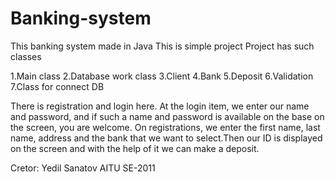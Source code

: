 # Banking-system

This banking system made in Java
This is simple project
Project has such classes

1.Main class
2.Database work class
3.Client 
4.Bank
5.Deposit
6.Validation
7.Class for connect DB

There is registration and login here.
At the login item, we enter our name and password, and if such a name and password is available on the base on the screen, you are welcome.
On registrations, we enter the first name, last name, address and the bank that we want to select.Then our ID is displayed on the screen and with the help of it we can make a deposit.

Cretor: Yedil Sanatov AITU SE-2011

